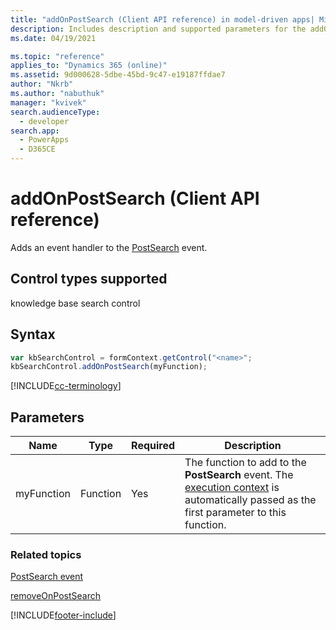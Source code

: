 ```yaml
---
title: "addOnPostSearch (Client API reference) in model-driven apps| MicrosoftDocs"
description: Includes description and supported parameters for the addOnPostSearch method.
ms.date: 04/19/2021

ms.topic: "reference"
applies_to: "Dynamics 365 (online)"
ms.assetid: 9d000628-5dbe-45bd-9c47-e19187ffdae7
author: "Nkrb"
ms.author: "nabuthuk"
manager: "kvivek"
search.audienceType: 
  - developer
search.app: 
  - PowerApps
  - D365CE
---
```

# addOnPostSearch (Client API reference)

Adds an event handler to the [PostSearch](../events/postsearch.md) event. 

## Control types supported

knowledge base search control

## Syntax

```JavaScript
var kbSearchControl = formContext.getControl("<name>";
kbSearchControl.addOnPostSearch(myFunction);
```

[!INCLUDE[cc-terminology](../../../../data-platform/includes/cc-terminology.md)]

## Parameters

|Name | Type | Required | Description|
|--|--|--|--|
|myFunction |Function |Yes|The function to add to the **PostSearch** event. The [execution context](../../clientapi-execution-context.md) is automatically passed as the first parameter to this function.| 

### Related topics

[PostSearch event](../events/postsearch.md)

[removeOnPostSearch](removeOnPostSearch.md)

[!INCLUDE[footer-include](../../../../../includes/footer-banner.md)]